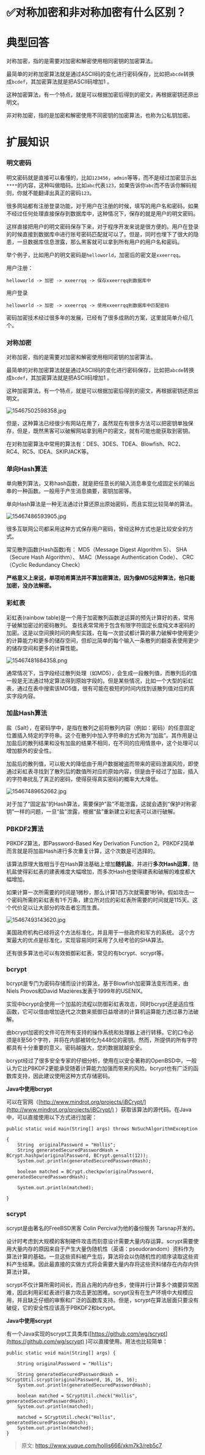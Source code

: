 # ✅对称加密和非对称加密有什么区别？

# 典型回答
对称加密，指的是需要对加密和解密使用相同密钥的加密算法。



最简单的对称加密算法就是通过ASCII码的变化进行密码保存，比如把`abcde`转换成`bcdef`，其加密算法就是把ASCII码增加1 。



这种加密算法，有一个特点，就是可以根据加密后得到的密文，再根据密钥还原出明文。



非对称加密，指的是加密和解密使用不同密钥的加密算法，也称为公私钥加密。 



# 扩展知识
### 明文密码


明文密码就是直接可以看懂的，比如`123456`，`admin`等等，而不是经过加密显示出`****`的内容，这种叫做暗码。比如`abc`代表`123`，如果告诉你`abc`而不告诉你解码规则，你就不能翻译出真正的密码`123`。



很多网站都有注册登录功能，对于用户在注册的时候，填写的用户名和密码，如果不经过任何处理直接保存到数据库中，这种情况下，保存的就是用户的明文密码。



这样直接把用户的明文密码保存下来，对于程序开发来说是很方便的。用户在登录的时候直接到数据库中进行账号密码匹配就可以了。但是，同时也埋下了很大的隐患，一旦数据库信息泄露，那么黑客就可以拿到所有用户的用户名和密码。



举个例子，比如用户的明文密码是`helloworld`，加密后的密文是`xxeerrqq`。



用户注册：



```plain
helloworld -> 加密 -> xxeerrqq -> 保存xxeerrqq到数据库中
```



用户登录



```plain
helloworld -> 加密 -> xxeerrqq -> 使用xxeerrqq到数据库中匹配密码
```



密码加密技术经过很多年的发展，已经有了很多成熟的方案，这里就简单介绍几个。



### 对称加密


对称加密，指的是需要对加密和解密使用相同密钥的加密算法。



最简单的对称加密算法就是通过ASCII码的变化进行密码保存，比如把`abcde`转换成`bcdef`，其加密算法就是把ASCII码增加1 。



这种加密算法，有一个特点，就是可以根据加密后得到的密文，再根据密钥还原出明文。



![15467502598358.jpg](./img/b1XwZ43Sms2umOmb/1726911040533-9f263594-d22f-488a-bae0-e5bf89742a96-306272.jpeg)



但是，这种算法已经很少有网站在用了，虽然现在有很多方法可以把密钥单独保存，但是，既然黑客可以破解网站拿到用户的密文，就有可能也能获取到密钥。



在对称加密算法中常用的算法有：DES、3DES、TDEA、Blowfish、RC2、RC4、RC5、IDEA、SKIPJACK等。



### 单向Hash算法


单向散列算法，又称hash函数，就是把任意长的输入消息串变化成固定长的输出串的一种函数。一般用于产生消息摘要，密钥加密等。



单向Hash算法是一种无法通过计算还原出原始密码，而且实现比较简单的算法。



![15467486593905.jpg](./img/b1XwZ43Sms2umOmb/1726911040492-d638001f-d5f2-439f-8275-76ddc313ba76-659536.jpeg)



很多互联网公司都采用这种方式保存用户密码，曾经这种方式也是比较安全的方式。



常见散列函数(Hash函数)有： MD5（Message Digest Algorithm 5）、 SHA（Secure Hash Algorithm）、 MAC（Message Authentication Code）、 CRC（Cyclic Redundancy Check）



**严格意义上来说，单项哈希算法并不算加密算法，因为像MD5这种算法，他只能加密，没办法解密。**



### 彩虹表


彩虹表(rainbow table)是一个用于加密散列函数逆运算的预先计算好的表，常用于破解加密过的密码散列。 查找表常常用于包含有限字符固定长度纯文本密码的加密。这是以空间换时间的典型实践，在每一次尝试都计算的暴力破解中使用更少的计算能力和更多的储存空间，但却比简单的每个输入一条散列的翻查表使用更少的储存空间和更多的计算性能。



![15467481684358.png](./img/b1XwZ43Sms2umOmb/1726911040642-4ee16787-2755-464b-b841-1144cecaa48d-251202.png)



通常情况下，当字段经过散列处理（如MD5），会生成一段散列值，而散列后的值一般是无法通过特定算法得到原始字段的。但是某些情况，比如一个大型的彩虹表，通过在表中搜索该MD5值，很有可能在极短的时间内找到该散列值对应的真实字段内容。



### 加盐Hash算法


盐（Salt），在密码学中，是指在散列之前将散列内容（例如：密码）的任意固定位置插入特定的字符串。这个在散列中加入字符串的方式称为“加盐”。其作用是让加盐后的散列结果和没有加盐的结果不相同，在不同的应用情景中，这个处理可以增加额外的安全性。



加盐后的散列值，可以极大的降低由于用户数据被盗而带来的密码泄漏风险，即使通过彩虹表寻找到了散列后的数值所对应的原始内容，但是由于经过了加盐，插入的字符串扰乱了真正的密码，使得获得真实密码的概率大大降低。



![15467489652662.jpg](./img/b1XwZ43Sms2umOmb/1726911040529-486451d0-ed68-4d91-b805-027a6602fafe-735223.jpeg)



对于加了“固定盐”的Hash算法，需要保护“盐”不能泄露，这就会遇到“保护对称密钥”一样的问题，一旦“盐”泄露，根据“盐”重新建立彩虹表可以进行破解。



### PBKDF2算法


PBKDF2算法，即Password-Based Key Derivation Function 2。PBKDF2简单而言就是将加盐Hash进行多次重复计算，这个次数是可选择的。



该算法原理大致相当于在Hash算法基础上增加**随机盐**，并进行**多次Hash运算**，随机盐使得彩虹表的建表难度大幅增加，而多次Hash也使得建表和破解的难度都大幅增加。



如果计算一次所需要的时间是1微秒，那么计算1百万次就需要1秒钟。假如攻击一个密码所需的彩虹表有1千万条，建立所对应的彩虹表所需要的时间就是115天。这个代价足以让大部分的攻击者忘而生畏。



![15467493143620.jpg](./img/b1XwZ43Sms2umOmb/1726911040538-285b5fa8-0813-4946-8783-8059589c961e-719406.jpeg)



美国政府机构已经将这个方法标准化，并且用于一些政府和军方的系统。 这个方案最大的优点是标准化，实现容易同时采用了久经考验的SHA算法。



还有很多算法也可以有效抵御彩虹表，常见的有bcrypt、scrypt等。



### bcrypt


bcrypt是专门为密码存储而设计的算法，基于Blowfish加密算法变形而来，由Niels Provos和David Mazières发表于1999年的USENIX。



实现中bcrypt会使用一个加盐的流程以防御彩虹表攻击，同时bcrypt还是适应性函数，它可以借由增加迭代之次数来抵御日益增进的计算机运算能力透过暴力法破解。



由bcrypt加密的文件可在所有支持的操作系统和处理器上进行转移。它的口令必须是8至56个字符，并将在内部被转化为448位的密钥。然而，所提供的所有字符都具有十分重要的意义。密码越强大，您的数据就越安全。



bcrypt经过了很多安全专家的仔细分析，使用在以安全著称的OpenBSD中，一般认为它比PBKDF2更能承受随着计算能力加强而带来的风险。bcrypt也有广泛的函数库支持，因此建议使用这种方式存储密码。



**Java中使用bcrypt**



可以在官网（[http://www.mindrot.org/projects/jBCrypt/](http://www.mindrot.org/projects/jBCrypt/) ）获取该算法的源代码。在Java中，可以直接使用以下方式进行加密：



```plain
public static void main(String[] args) throws NoSuchAlgorithmException

{
    String  originalPassword = "Hollis";
    String generatedSecuredPasswordHash = BCrypt.hashpw(originalPassword, BCrypt.gensalt(12));
    System.out.println(generatedSecuredPasswordHash);

    boolean matched = BCrypt.checkpw(originalPassword, generatedSecuredPasswordHash);

    System.out.println(matched);

}
```



### scrypt


scrypt是由著名的FreeBSD黑客 Colin Percival为他的备份服务 Tarsnap开发的。



设计时考虑到大规模的客制硬件攻击而刻意设计需要大量内存运算。scrypt需要使用大量内存的原因来自于产生大量伪随机性（英语：pseudorandom）资料作为算法计算的基础。一旦这些资料被产生后，算法将会以伪随机性的顺序读取这些资料产生结果。因此最直接的实做方式将会需要大量内存将这些资料储存在内存内供算法计算。



scrypt不仅计算所需时间长，而且占用的内存也多，使得并行计算多个摘要异常困难，因此利用彩虹表进行暴力攻击更加困难。scrypt没有在生产环境中大规模应用，并且缺乏仔细的审察和广泛的函数库支持。但是，scrypt在算法层面只要没有破绽，它的安全性应该高于PBKDF2和bcrypt。



**Java中使用scrypt**



有一个Java实现的scrypt工具类库([https://github.com/wg/scrypt](https://github.com/wg/scrypt) )可以直接使用。用法也比较简单：



```plain
public static void main(String[] args) {

    String originalPassword = "Hollis";

    String generatedSecuredPasswordHash = SCryptUtil.scrypt(originalPassword, 16, 16, 16);
    System.out.println(generatedSecuredPasswordHash);

    boolean matched = SCryptUtil.check("Hollis", generatedSecuredPasswordHash);
    System.out.println(matched);

    matched = SCryptUtil.check("Hollis", generatedSecuredPasswordHash);
    System.out.println(matched);
}
```





> 原文: <https://www.yuque.com/hollis666/xkm7k3/reb5c7>